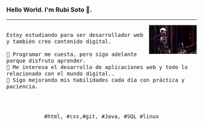 ### Hello World. I'm Rubi Soto 👋.
---
<p>
  <img src="imagen1.gif" align="right" width="25%"/>

  <samp>
    <br>Estoy estudiando para ser desarrollador web y también creo contenido digital.
    <br>
    <br>🔹 Programar me cuesta, pero sigo adelante porque disfruto aprender.
    <br>🔹 Me interesa el desarrollo de aplicaciones web y todo lo relacionado con el mundo digital..
    <br>🔹 Sigo mejorando mis habilidades cada día con práctica y paciencia.
  </samp>

  <br><br>

  <p align="center">
    <samp>
      #html, #css,#git, #Java, #SQL #linux
    </samp>
    <br>
  </p>
</p>
